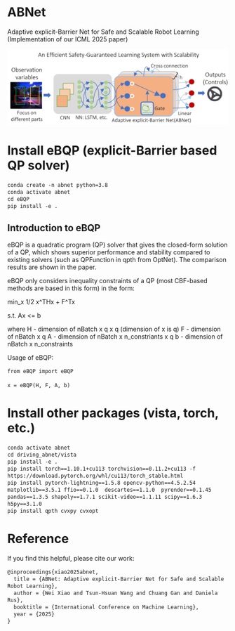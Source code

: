 # ABNet
Adaptive explicit-Barrier Net for Safe and Scalable Robot Learning (Implementation of our ICML 2025 paper)

![pipeline](imgs/abnet.png) 


# Install eBQP (explicit-Barrier based QP solver)
```
conda create -n abnet python=3.8
conda activate abnet
cd eBQP
pip install -e .
```

## Introduction to eBQP

eBQP is a quadratic program (QP) solver that gives the closed-form solution of a QP, which shows superior performance and stability compared to existing solvers (such as QPFunction in qpth from OptNet). The comparison results are shown in the paper.

eBQP only considers inequality constraints of a QP (most CBF-based methods are based in this form) in the form:

min_x 1/2 x^THx + F^Tx

s.t. Ax <= b

where
H - dimension of nBatch x q x q (dimension of x is q)
F - dimension of nBatch x q
A - dimension of nBatch x n_constriants x q
b - dimension of nBatch x n_constraints

Usage of eBQP:
```
from eBQP import eBQP

x = eBQP(H, F, A, b)
```

# Install other packages (vista, torch, etc.)
```
conda activate abnet
cd driving_abnet/vista
pip install -e .
pip install torch==1.10.1+cu113 torchvision==0.11.2+cu113 -f https://download.pytorch.org/whl/cu113/torch_stable.html
pip install pytorch-lightning==1.5.8 opencv-python==4.5.2.54 matplotlib==3.5.1 ffio==0.1.0  descartes==1.1.0  pyrender==0.1.45  pandas==1.3.5 shapely==1.7.1 scikit-video==1.1.11 scipy==1.6.3 h5py==3.1.0
pip install qpth cvxpy cvxopt
```



# Reference
If you find this helpful, please cite our work:
```
@inproceedings{xiao2025abnet,
  title = {ABNet: Adaptive explicit-Barrier Net for Safe and Scalable Robot Learning},
  author = {Wei Xiao and Tsun-Hsuan Wang and Chuang Gan and Daniela Rus},
  booktitle = {International Conference on Machine Learning},
  year = {2025}
}
```
